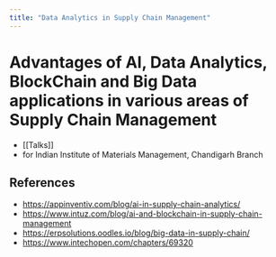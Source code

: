 ```yaml
---
title: "Data Analytics in Supply Chain Management"
---
```

# Advantages of AI, Data Analytics, BlockChain and Big Data applications in various areas of Supply Chain Management
- [[Talks]]
- for Indian Institute of Materials Management, Chandigarh Branch

## References
- https://appinventiv.com/blog/ai-in-supply-chain-analytics/
- https://www.intuz.com/blog/ai-and-blockchain-in-supply-chain-management
- https://erpsolutions.oodles.io/blog/big-data-in-supply-chain/
- https://www.intechopen.com/chapters/69320
